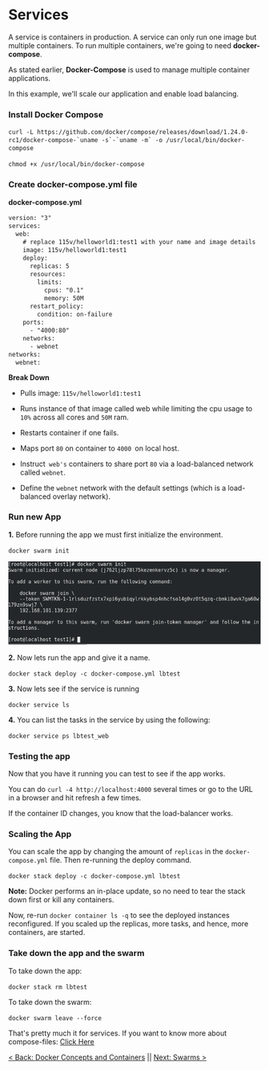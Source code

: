# Services

A service is containers in production. A service can only run one image but multiple containers. To run multiple containers, we're going to need **docker-compose**.

As stated earlier, **Docker-Compose** is used to manage multiple container applications.

In this example, we'll scale our application and enable load balancing.


### Install Docker Compose

```
curl -L https://github.com/docker/compose/releases/download/1.24.0-rc1/docker-compose-`uname -s`-`uname -m` -o /usr/local/bin/docker-compose

chmod +x /usr/local/bin/docker-compose

```

### Create docker-compose.yml file

**docker-compose.yml**

```
version: "3"
services:
  web:
    # replace 115v/helloworld1:test1 with your name and image details
    image: 115v/helloworld1:test1
    deploy:
      replicas: 5
      resources:
        limits:
          cpus: "0.1"
          memory: 50M
      restart_policy:
        condition: on-failure
    ports:
      - "4000:80"
    networks:
      - webnet
networks:
  webnet:

```

**Break Down**

- Pulls image: `115v/helloworld1:test1`

- Runs instance of that image called web while limiting the cpu usage to `10%` across all cores and `50M` ram.

- Restarts container if one fails.

- Maps port `80` on container to `4000 `on local host.

- Instruct` web's` containers to share port `80` via a load-balanced network called `webnet`.

- Define the `webnet` network with the default settings (which is a load-balanced overlay network).

### Run new App

**1.** Before running the app we must first initialize the environment.

`docker swarm init`

![docker4](https://github.com/sxcdennis/Docker/blob/master/images/docker4.png?raw=true)

**2.** Now lets run the app and give it a name.

`docker stack deploy -c docker-compose.yml lbtest`

**3.** Now lets see if the service is running

`docker service ls`

**4.** You can list the tasks in the service by using the following:

`docker service ps lbtest_web`

### Testing the app

Now that you have it running you can  test to see if the app works.

You can do `curl -4 http://localhost:4000` several times or go to the URL in a browser and hit refresh a few times.

If the container ID changes, you know that the load-balancer works.

### Scaling the App

You can scale the app by changing the amount of `replicas` in the `docker-compose.yml` file. Then re-running the deploy command.

`docker stack deploy -c docker-compose.yml lbtest`

**Note:** Docker performs an in-place update, so no need to tear the stack down first or kill any containers.

Now, re-run `docker container ls -q` to see the deployed instances reconfigured. If you scaled up the replicas, more tasks, and hence, more containers, are started.

### Take down the app and the swarm

To take down the app:

`docker stack rm lbtest `

To take down the swarm:

`docker swarm leave --force `

That's pretty much it for services. If you want to know more about compose-files: [Click Here](https://docs.docker.com/compose/compose-file/ "Here")


[< Back: Docker Concepts and Containers](https://github.com/sxcdennis/Docker/blob/master/basic.md) || [Next: Swarms >](https://github.com/sxcdennis/Docker/blob/master/swarms.md)
